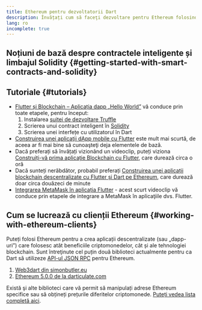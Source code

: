 ```yaml
---
title: Ethereum pentru dezvoltatorii Dart
description: Învățați cum să faceţi dezvoltare pentru Ethereum folosind limbajul de programare Dart
lang: ro
incomplete: true
---
```


## Noțiuni de bază despre contractele inteligente și limbajul Solidity \{#getting-started-with-smart-contracts-and-solidity}

## Tutoriale \{#tutorials}

- [Flutter și Blockchain – Aplicația dapp „Hello World”](https://www.geeksforgeeks.org/flutter-and-blockchain-hello-world-dapp/) vă conduce prin toate etapele, pentru început:
  1.  Instalarea [suitei de dezvoltare Truffle](https://www.trufflesuite.com/)
  2.  Scrierea unui contract inteligent în [Solidity](https://soliditylang.org/)
  3.  Scrierea unei interfețe cu utilizatorul în Dart
- [Construirea unei aplicaţii dApp mobile cu Flutter](https://medium.com/dash-community/building-a-mobile-dapp-with-flutter-be945c80315a) este mult mai scurtă, de aceea ar fi mai bine să cunoaşteţi deja elementele de bază.
- Dacă preferați să învățați vizionând un videoclip, puteți viziona [Construiți-vă prima aplicație Blockchain cu Flutter](https://www.youtube.com/watch?v=3Eeh3pJ6PeA), care durează circa o oră
- Dacă sunteți nerăbdător, probabil preferați [Construirea unei aplicații blockchain descentralizate cu Flutter și Dart pe Ethereum](https://www.youtube.com/watch?v=jaMFEOCq_1s), care durează doar circa douăzeci de minute
- [Integrarea MetaMask în aplicația Flutter](https://youtu.be/8qzVDje3IWk) - acest scurt videoclip vă conduce prin etapele de integrare a MetaMask în aplicaţiile dvs. Flutter.

## Cum se lucrează cu clienții Ethereum \{#working-with-ethereum-clients}

Puteți folosi Ethereum pentru a crea aplicații descentralizate (sau „dapp-uri”) care folosesc atât beneficiile criptomonedelor, cât și ale tehnologiei blockchain. Sunt întreţinute cel puțin două biblioteci actualmente pentru ca Dart să utilizeze [API-ul JSON RPC](/developers/docs/apis/json-rpc/) pentru Ethereum.

1. [Web3dart din simonbutler.eu](https://pub.dev/packages/web3dart)
1. [Ethereum 5.0.0 de la darticulate.com](https://pub.dev/packages/ethereum)

Există şi alte biblioteci care vă permit să manipulați adrese Ethereum specifice sau să obțineți prețurile diferitelor criptomonede. [Puteți vedea lista completă aici](https://pub.dev/dart/packages?q=ethereum).
